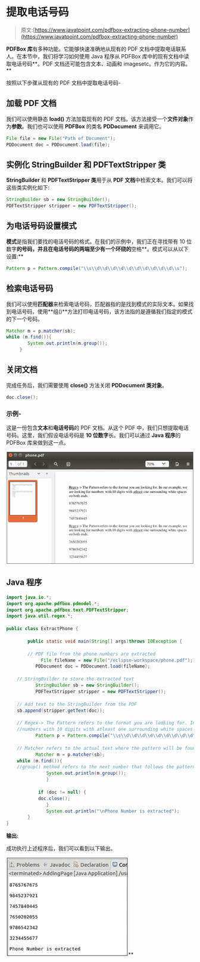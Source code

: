 # 提取电话号码

> 原文:[https://www.javatpoint.com/pdfbox-extracting-phone-number](https://www.javatpoint.com/pdfbox-extracting-phone-number)

**PDFBox 库**有多种功能。它能够快速准确地从现有的 PDF 文档中提取电话联系人。在本节中，我们将学习如何使用 Java 程序从 PDFBox 库中的现有文档中读取电话号码**。PDF 文档还可能包含文本、动画和 imagesetc。作为它的内容。**

按照以下步骤从现有的 PDF 文档中提取电话号码-

## 加载 PDF 文档

我们可以使用静态 **load()** 方法加载现有的 PDF 文档。该方法接受一个**文件对象**作为**参数**。我们也可以使用 **PDFBox** 的类名 **PDDocument** 来调用它。

```java
File file = new File("Path of Document"); 
PDDocument doc = PDDocument.load(file); 

```

## 实例化 StringBuilder 和 PDFTextStripper 类

**StringBuilder** 和 **PDFTextStripper 类**用于从 **PDF 文档**中检索文本。我们可以将这些类实例化如下:

```java
StringBuilder sb = new StringBuilder();			
PDFTextStripper stripper = new PDFTextStripper();

```

## 为电话号码设置模式

**模式**是指我们要找的电话号码的格式。在我们的示例中，我们正在寻找带有 10 位数字**的号码，并且在电话号码的两端至少有一个环绕的**空格**。模式可以从以下设置:**

```java
Pattern p = Pattern.compile("\\s\\d\\d\\d\\d\\d\\d\\d\\d\\d\\d\\s");

```

## 检索电话号码

我们可以使用**匹配器**来检索电话号码，匹配器指的是找到模式的实际文本。如果找到电话号码，使用**组()**方法打印电话号码，该方法指的是遵循我们指定的模式的下一个号码。

```java
Matcher m = p.matcher(sb);
while (m.find()){
	    System.out.println(m.group());			
	 }

```

## 关闭文档

完成任务后，我们需要使用 **close()** 方法关闭 **PDDocument 类对象**。

```java
doc.close();

```

### 示例-

这是一份包含**文本**和**电话号码**的 PDF 文档。从这个 PDF 中，我们只想提取电话号码。这里，我们假设电话号码是 **10 位数字**长。我们可以通过 **Java 程序**的 PDFBox 库来做到这一点。

![PDFBox Extracting Phone Numbers](img/cc53b92f6aac458670879bbac0002d4b.png)

## Java 程序

```java
import java.io.*;
import org.apache.pdfbox.pdmodel.*;
import org.apache.pdfbox.text.PDFTextStripper;
import java.util.regex.*;

public class ExtractPhone {

		public static void main(String[] args)throws IOException {

		// PDF file from the phone numbers are extracted
	         File fileName = new File("/eclipse-workspace/phone.pdf");
		   PDDocument doc = PDDocument.load(fileName);

	// StringBuilder to store the extracted text
		   StringBuilder sb = new StringBuilder();			
		   PDFTextStripper stripper = new PDFTextStripper();

	// Add text to the StringBuilder from the PDF
	sb.append(stripper.getText(doc));

	// Regex-> The Pattern refers to the format you are looking for. In our example,we are looking for 
	//numbers with 10 digits with atleast one surrounding white spaces on both ends.
	       Pattern p = Pattern.compile("\\s\\d\\d\\d\\d\\d\\d\\d\\d\\d\\d\\s");

	// Matcher refers to the actual text where the pattern will be found
	       Matcher m = p.matcher(sb);
	while (m.find()){
	//group() method refers to the next number that follows the pattern we have specified.
			   System.out.println(m.group());			
			   }

			if (doc != null) {
			doc.close();
			   }
			   System.out.println("\nPhone Number is extracted");
		}
}

```

**输出:**

成功执行上述程序后，我们可以看到以下输出。

![PDFBox Extracting Phone Numbers](img/8a262f5595f0361c5440a9b2b38c620c.png)**